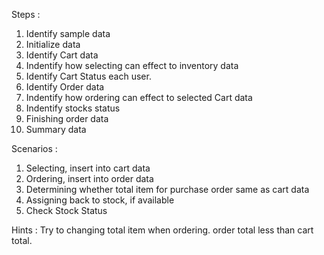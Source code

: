 Steps :
1.  Identify sample data
2.  Initialize data
3.  Identify Cart data
4.  Indentify how selecting can effect to inventory data
5.  Identify Cart Status each user. 
6.  Identify Order data
7.  Indentify how ordering can effect to selected Cart data 
8.  Indentify stocks status
9.  Finishing order data
10. Summary data

Scenarios :
1. Selecting, insert into cart data
2. Ordering, insert into order data
3. Determining whether total item for purchase order same as cart data
4. Assigning back to stock, if available
5. Check Stock Status

Hints : Try to changing total item when ordering. order total less than cart total.